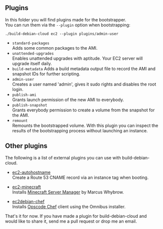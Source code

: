 ## Plugins ##
In this folder you will find plugins made for the bootstrapper.  
You can run them via the `--plugin` option when bootstrapping:  
```
./build-debian-cloud ec2 --plugin plugins/admin-user
```

* `standard-packages`  
  Adds some common packages to the AMI.
* `unattended-upgrades`  
  Enables unattended upgrades with aptitude. Your EC2 server will upgrade itself daily.
* `build-metadata`
  Adds a build metadata output file to record the AMI and snapshot IDs for further scripting.
* `admin-user`  
  Creates a user named 'admin', gives it sudo rights and disables the root login.
* `publish-ami`  
  Grants launch permission of the new AMI to everybody.
* `publish-snapshot`  
  Grants everybody permission to create a volume from the snapshot for the AMI.
* `remount`  
  Remounts the bootstrapped volume.
  With this plugin you can inspect the results of the bootstrapping process without launching an instance.

## Other plugins ##
The following is a list of external plugins you can use with build-debian-cloud.

* [ec2-autohostname](https://github.com/secoya/ec2-autohostname)  
  Create a Route 53 CNAME record via an instance tag when booting.

* [ec2-minecraft](https://github.com/andsens/ec2-minecraft)  
  Installs [Minecraft Server Manager](http://marcuswhybrow.net/minecraft-server-manager/) by Marcus Whybrow.

* [ec2debian-chef](https://github.com/tmatilai/ec2debian-chef)  
  Installs [Opscode Chef](http://www.opscode.com/chef/) client using the Omnibus installer.

That's it for now. If you have made a plugin for build-debian-cloud and would like to share it,
send me a pull request or drop me an email.
